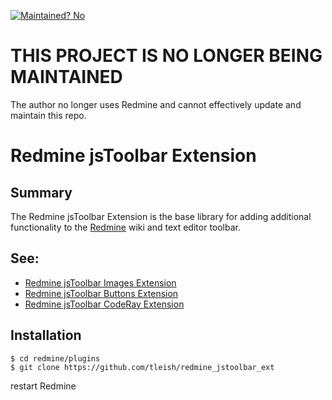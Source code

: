 [![Maintained? No](https://img.shields.io/badge/maintained%3F-no!-red.svg)](https://shields.io/)
# THIS PROJECT IS NO LONGER BEING MAINTAINED
The author no longer uses Redmine and cannot effectively update and maintain this repo.

# Redmine jsToolbar Extension

## Summary

The Redmine jsToolbar Extension is the base library for adding additional functionality to the [Redmine](http://www.redmine.org/) wiki and text editor toolbar.  

## See:

* [Redmine jsToolbar Images Extension](https://github.com/tleish/redmine_jstoolbar_ext_images)
* [Redmine jsToolbar Buttons Extension](https://github.com/tleish/redmine_jstoolbar_ext_buttons)
* [Redmine jsToolbar CodeRay Extension](https://github.com/tleish/redmine_jstoolbar_ext_coderay)


## Installation

```
$ cd redmine/plugins
$ git clone https://github.com/tleish/redmine_jstoolbar_ext
```

restart Redmine
